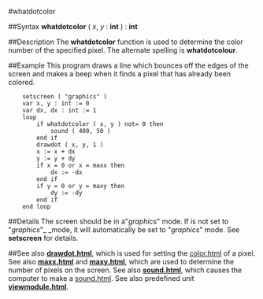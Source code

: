 
#whatdotcolor

##Syntax
**whatdotcolor** ( _x_, _y_ : **int** ) : **int**



##Description
The **whatdotcolor** function is used to determine the color number of the specified pixel. The alternate spelling is **whatdotcolour**.



##Example
This program draws a line which bounces off the edges of the screen and makes a beep when it finds a pixel that has already been colored.


        setscreen ( "graphics" )
        var x, y : int := 0
        var dx, dx : int := 1
        loop
            if whatdotcolor ( x, y ) not= 0 then
                sound ( 400, 50 )
            end if
            drawdot ( x, y, 1 )
            x := x + dx
            y := y + dy
            if x = 0 or x = maxx then
                dx := -dx
            end if
            if y = 0 or y = maxy then
                dy := -dy
            end if
        end loop
##Details
The screen should be in a"_graphics_" mode. If is not set to "_graphics_"_  _mode,  it will automatically be set to "_graphics_" mode. See **setscreen** for details.



##See also
**[drawdot.html](drawdot)**, which is used for setting the [color.html](color) of a pixel. See also **[maxx.html](maxx)** and **[maxy.html](maxy)**, which are used to determine the number of pixels on the screen. See also **[sound.html](sound)**, which causes the computer to make a [sound.html](sound).
See also predefined unit **[viewmodule.html](View)**.


